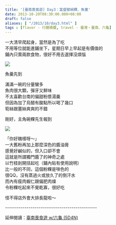 ```yaml
---
title: '[臺南喪食遊] Day3：富盛號碗粿、魚羹'
date: 2013-10-20T08:30:00.000+08:00
draft: false
aliases: [ "/2013/10/day3.html" ]
tags : [flavor - 行膳積腹, travel - 臺灣・臺南、六龜]
---
```


一大清早爬起身，當然是為了吃  
不用等位就能進鋪坐下，星期日早上早起是有價值的  
鋪內只賣兩款食物，很好不用去選擇沒煩惱  

[![](https://1.bp.blogspot.com/-5I0yHy7omuw/XCRKaW3vt9I/AAAAAAAAB_U/iyzInqEfSdcZ7Sc-8MmR6i7wJKuFMyf-gCLcBGAs/s640/52.jpg)](https://1.bp.blogspot.com/-5I0yHy7omuw/XCRKaW3vt9I/AAAAAAAAB_U/iyzInqEfSdcZ7Sc-8MmR6i7wJKuFMyf-gCLcBGAs/s1600/52.jpg)

魚羹先到  

滿滿一碗的分量蠻多  
魚肉很大顆，彈牙又鮮味  
不太喜歡台南的偏甜粉漿湯羹  
但因為加了烏醋有酸點所以喝了幾口  
筍絲跟薑絲爽爽的不錯  
  
剛好，主角碗粿先生報到  

[![](https://1.bp.blogspot.com/-SdoeWfmS4BM/XCRKlKxDfyI/AAAAAAAAB_Y/pm8Aq7xBjz8FSelOJjQ7ANRL9Vbj1EwtACLcBGAs/s640/53.jpg)](https://1.bp.blogspot.com/-SdoeWfmS4BM/XCRKlKxDfyI/AAAAAAAAB_Y/pm8Aq7xBjz8FSelOJjQ7ANRL9Vbj1EwtACLcBGAs/s1600/53.jpg)

「你好醜樣呀～」  
一大舊粉再加上那麼深色的醬油膏  
感覺好鹹似的，但入口卻不會  
這就是所謂獨門醬了的神奇之處  
以竹枝剖開拮起吃（鋪內貼有使用說明）  
比一般的不同，這個粉粿是啡色的  
很QQ，沒有蒸過火或放久了的倒汗水  
而內有瘦肉蝦仁跟偏肥肉燥  
令粉粿吃起來不覺乾寡，很好吃  
  
  
怪不得店外會大排長龍啦～  
  
\-----------------------------------------------  
  
延伸閱讀：[臺南喪食遊 w/六龜 (5D4N)](http://www.hidie.net/2013/10/w-5d4n.html)